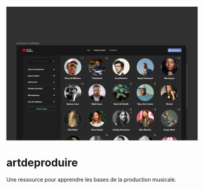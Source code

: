 ![Cover Image](./assets/Cover.png)
# artdeproduire
Une ressource pour apprendre les bases de la production musicale.

